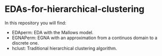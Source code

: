 # EDAs-for-hierarchical-clustering
In this repository you will find:
- EDAperm: EDA with the Mallows model.
- EGNAPerm: EGNA with an approximation from a continuos domain to a discrete one.
- hclust: Traditional hierarchical clustering algorithm.
